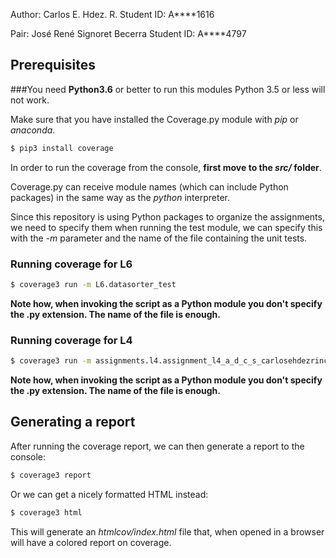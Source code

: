 Author: Carlos E. Hdez. R.
Student ID: A****1616

Pair: José René Signoret Becerra
Student ID: A****4797

## Prerequisites
###You need **Python3.6** or better to run this modules
Python 3.5 or less will not work.

Make sure that you have installed the Coverage.py module with _pip_ or _anaconda_.

```bash
$ pip3 install coverage
```

In order to run the coverage from the console, **first move to the _src/_ folder**.

Coverage.py can receive module names (which can include Python packages) in the same way as the _python_ interpreter.

Since this repository is using Python packages to organize the assignments, we need to specify them when running the
test module, we can specify this with the _-m_ parameter and the name of the file containing the unit tests.

### Running coverage for L6
```bash
$ coverage3 run -m L6.datasorter_test
```

**Note how, when invoking the script as a Python module you don't specify the .py extension. The name of the file is enough.**


### Running coverage for L4
```bash
$ coverage3 run -m assignments.l4.assignment_l4_a_d_c_s_carlosehdezrincon
```

**Note how, when invoking the script as a Python module you don't specify the .py extension. The name of the file is enough.**

## Generating a report
After running the coverage report, we can then generate a report to the console:
```bash
$ coverage3 report
```
Or we can get a nicely formatted HTML instead:
```bash
$ coverage3 html
```
This will generate an _htmlcov/index.html_ file that, when opened in a browser will have a colored report on coverage.